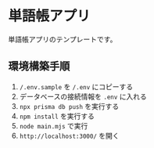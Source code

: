 # 単語帳アプリ

単語帳アプリのテンプレートです。

## 環境構築手順

1. `/.env.sample` を `/.env` にコピーする
2. データベースの接続情報を `.env` に入れる
3. `npx prisma db push` を実行する
4. `npm install` を実行する
5. `node main.mjs` で実行
6. `http://localhost:3000/` を開く